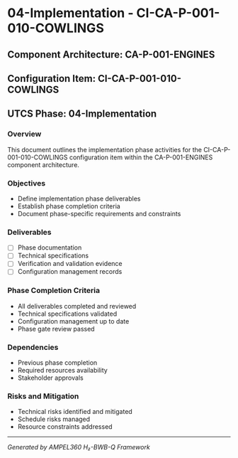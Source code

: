 # 04-Implementation - CI-CA-P-001-010-COWLINGS

## Component Architecture: CA-P-001-ENGINES
## Configuration Item: CI-CA-P-001-010-COWLINGS
## UTCS Phase: 04-Implementation

### Overview
This document outlines the implementation phase activities for the CI-CA-P-001-010-COWLINGS configuration item within the CA-P-001-ENGINES component architecture.

### Objectives
- Define implementation phase deliverables
- Establish phase completion criteria
- Document phase-specific requirements and constraints

### Deliverables
- [ ] Phase documentation
- [ ] Technical specifications
- [ ] Verification and validation evidence
- [ ] Configuration management records

### Phase Completion Criteria
- All deliverables completed and reviewed
- Technical specifications validated
- Configuration management up to date
- Phase gate review passed

### Dependencies
- Previous phase completion
- Required resources availability
- Stakeholder approvals

### Risks and Mitigation
- Technical risks identified and mitigated
- Schedule risks managed
- Resource constraints addressed

---
*Generated by AMPEL360 H₂-BWB-Q Framework*
